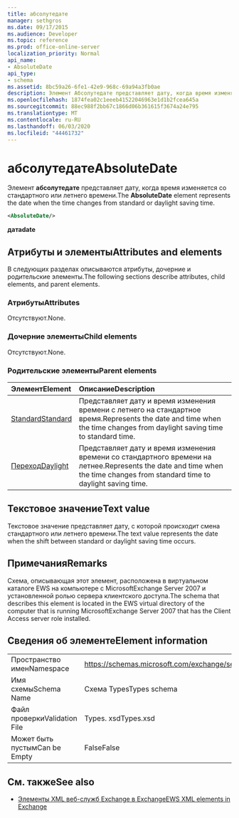 ```yaml
---
title: абсолутедате
manager: sethgros
ms.date: 09/17/2015
ms.audience: Developer
ms.topic: reference
ms.prod: office-online-server
localization_priority: Normal
api_name:
- AbsoluteDate
api_type:
- schema
ms.assetid: 8bc59a26-6fe1-42e9-968c-69a94a3fb0ae
description: Элемент Абсолутедате представляет дату, когда время изменяется со стандартного или летнего времени.
ms.openlocfilehash: 1874fea02c1eeeb41522046963e1d1b2fcea645a
ms.sourcegitcommit: 88ec988f2bb67c1866d06b361615f3674a24e795
ms.translationtype: MT
ms.contentlocale: ru-RU
ms.lasthandoff: 06/03/2020
ms.locfileid: "44461732"
---
```

# <a name="absolutedate"></a><span data-ttu-id="ee750-103">абсолутедате</span><span class="sxs-lookup"><span data-stu-id="ee750-103">AbsoluteDate</span></span>

<span data-ttu-id="ee750-104">Элемент **абсолутедате** представляет дату, когда время изменяется со стандартного или летнего времени.</span><span class="sxs-lookup"><span data-stu-id="ee750-104">The **AbsoluteDate** element represents the date when the time changes from standard or daylight saving time.</span></span> 
  
```xml
<AbsoluteDate/>
```

<span data-ttu-id="ee750-105">**дата**</span><span class="sxs-lookup"><span data-stu-id="ee750-105">**date**</span></span>

## <a name="attributes-and-elements"></a><span data-ttu-id="ee750-106">Атрибуты и элементы</span><span class="sxs-lookup"><span data-stu-id="ee750-106">Attributes and elements</span></span>

<span data-ttu-id="ee750-107">В следующих разделах описываются атрибуты, дочерние и родительские элементы.</span><span class="sxs-lookup"><span data-stu-id="ee750-107">The following sections describe attributes, child elements, and parent elements.</span></span>
  
### <a name="attributes"></a><span data-ttu-id="ee750-108">Атрибуты</span><span class="sxs-lookup"><span data-stu-id="ee750-108">Attributes</span></span>

<span data-ttu-id="ee750-109">Отсутствуют.</span><span class="sxs-lookup"><span data-stu-id="ee750-109">None.</span></span>
  
### <a name="child-elements"></a><span data-ttu-id="ee750-110">Дочерние элементы</span><span class="sxs-lookup"><span data-stu-id="ee750-110">Child elements</span></span>

<span data-ttu-id="ee750-111">Отсутствуют.</span><span class="sxs-lookup"><span data-stu-id="ee750-111">None.</span></span>
  
### <a name="parent-elements"></a><span data-ttu-id="ee750-112">Родительские элементы</span><span class="sxs-lookup"><span data-stu-id="ee750-112">Parent elements</span></span>

|<span data-ttu-id="ee750-113">**Элемент**</span><span class="sxs-lookup"><span data-stu-id="ee750-113">**Element**</span></span>|<span data-ttu-id="ee750-114">**Описание**</span><span class="sxs-lookup"><span data-stu-id="ee750-114">**Description**</span></span>|
|:-----|:-----|
|[<span data-ttu-id="ee750-115">Standard</span><span class="sxs-lookup"><span data-stu-id="ee750-115">Standard</span></span>](standard.md) <br/> |<span data-ttu-id="ee750-116">Представляет дату и время изменения времени с летнего на стандартное время.</span><span class="sxs-lookup"><span data-stu-id="ee750-116">Represents the date and time when the time changes from daylight saving time to standard time.</span></span>  <br/> |
|[<span data-ttu-id="ee750-117">Переход</span><span class="sxs-lookup"><span data-stu-id="ee750-117">Daylight</span></span>](daylight.md) <br/> |<span data-ttu-id="ee750-118">Представляет дату и время изменения времени со стандартного времени на летнее.</span><span class="sxs-lookup"><span data-stu-id="ee750-118">Represents the date and time when the time changes from standard time to daylight saving time.</span></span>  <br/> |
   
## <a name="text-value"></a><span data-ttu-id="ee750-119">Текстовое значение</span><span class="sxs-lookup"><span data-stu-id="ee750-119">Text value</span></span>

<span data-ttu-id="ee750-120">Текстовое значение представляет дату, с которой происходит смена стандартного или летнего времени.</span><span class="sxs-lookup"><span data-stu-id="ee750-120">The text value represents the date when the shift between standard or daylight saving time occurs.</span></span>
  
## <a name="remarks"></a><span data-ttu-id="ee750-121">Примечания</span><span class="sxs-lookup"><span data-stu-id="ee750-121">Remarks</span></span>

<span data-ttu-id="ee750-122">Схема, описывающая этот элемент, расположена в виртуальном каталоге EWS на компьютере с MicrosoftExchange Server 2007 и установленной ролью сервера клиентского доступа.</span><span class="sxs-lookup"><span data-stu-id="ee750-122">The schema that describes this element is located in the EWS virtual directory of the computer that is running MicrosoftExchange Server 2007 that has the Client Access server role installed.</span></span>
  
## <a name="element-information"></a><span data-ttu-id="ee750-123">Сведения об элементе</span><span class="sxs-lookup"><span data-stu-id="ee750-123">Element information</span></span>

|||
|:-----|:-----|
|<span data-ttu-id="ee750-124">Пространство имен</span><span class="sxs-lookup"><span data-stu-id="ee750-124">Namespace</span></span>  <br/> |https://schemas.microsoft.com/exchange/services/2006/types  <br/> |
|<span data-ttu-id="ee750-125">Имя схемы</span><span class="sxs-lookup"><span data-stu-id="ee750-125">Schema Name</span></span>  <br/> |<span data-ttu-id="ee750-126">Схема Types</span><span class="sxs-lookup"><span data-stu-id="ee750-126">Types schema</span></span>  <br/> |
|<span data-ttu-id="ee750-127">Файл проверки</span><span class="sxs-lookup"><span data-stu-id="ee750-127">Validation File</span></span>  <br/> |<span data-ttu-id="ee750-128">Types. xsd</span><span class="sxs-lookup"><span data-stu-id="ee750-128">Types.xsd</span></span>  <br/> |
|<span data-ttu-id="ee750-129">Может быть пустым</span><span class="sxs-lookup"><span data-stu-id="ee750-129">Can be Empty</span></span>  <br/> |<span data-ttu-id="ee750-130">False</span><span class="sxs-lookup"><span data-stu-id="ee750-130">False</span></span>  <br/> |
   
## <a name="see-also"></a><span data-ttu-id="ee750-131">См. также</span><span class="sxs-lookup"><span data-stu-id="ee750-131">See also</span></span>

- [<span data-ttu-id="ee750-132">Элементы XML веб-служб Exchange в Exchange</span><span class="sxs-lookup"><span data-stu-id="ee750-132">EWS XML elements in Exchange</span></span>](ews-xml-elements-in-exchange.md)




